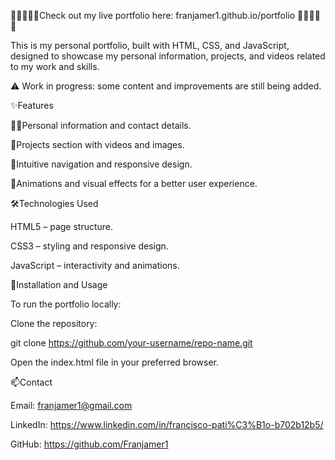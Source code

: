 🚀🚀🚀🚀🚀Check out my live portfolio here: franjamer1.github.io/portfolio 🚀🚀🚀🚀🚀

This is my personal portfolio, built with HTML, CSS, and JavaScript, designed to showcase my personal information, projects, and videos related to my work and skills.

⚠️ Work in progress: some content and improvements are still being added.


✨Features

🧑‍💻Personal information and contact details.

📁Projects section with videos and images.

📱Intuitive navigation and responsive design.

🎨Animations and visual effects for a better user experience.


🛠️Technologies Used

HTML5 – page structure.

CSS3 – styling and responsive design.

JavaScript – interactivity and animations.


🚀Installation and Usage

To run the portfolio locally:

Clone the repository:

git clone https://github.com/your-username/repo-name.git


Open the index.html file in your preferred browser.

📫Contact

Email: franjamer1@gmail.com  

LinkedIn: https://www.linkedin.com/in/francisco-pati%C3%B1o-b702b12b5/

GitHub: https://github.com/Franjamer1
